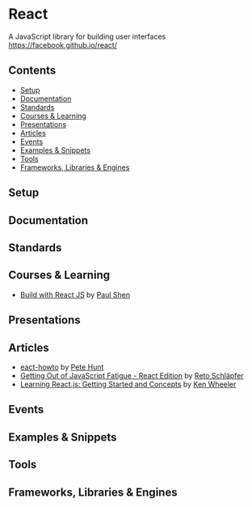 # React

A JavaScript library for building user interfaces  
https://facebook.github.io/react/

## Contents

- [Setup](#setup)
- [Documentation](#documentation)
- [Standards](#standards)
- [Courses & Learning](#courses--learning)
- [Presentations](#presentations)
- [Articles](#articles)
- [Events](#events)
- [Examples & Snippets](#examples--snippets)
- [Tools](#tools)
- [Frameworks, Libraries & Engines](#frameworks-libraries--engines)

## Setup

## Documentation

## Standards

## Courses & Learning

- [Build with React JS](http://buildwithreact.com/) by [Paul Shen](http://bypaulshen.com/)

## Presentations

## Articles

- [eact-howto](https://github.com/petehunt/react-howto) by [Pete Hunt](https://github.com/petehunt)
- [Getting Out of JavaScript Fatigue - React Edition](http://www.code-experience.com/getting-out-of-javascript-fatigue/)
  by [Reto Schläpfer](http://www.code-experience.com/)
- [Learning React.js: Getting Started and Concepts](https://scotch.io/tutorials/learning-react-getting-started-and-concepts)
  by [Ken Wheeler](https://pub.scotch.io/@kenwheeler)

## Events

## Examples & Snippets

## Tools

## Frameworks, Libraries & Engines
